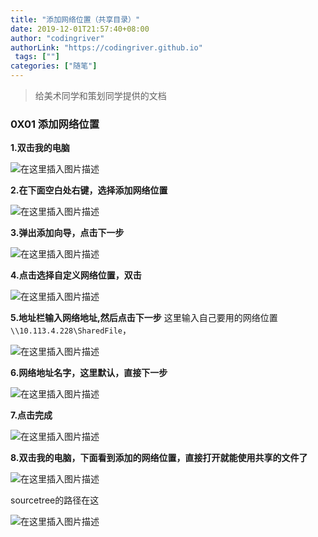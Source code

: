 ```yaml
---
title: "添加网络位置（共享目录）"
date: 2019-12-01T21:57:40+08:00
author: "codingriver"
authorLink: "https://codingriver.github.io"
 tags: [""]
categories: ["随笔"]
---
```


<!--more-->

>给美术同学和策划同学提供的文档

###  0X01 添加网络位置	

**1.双击我的电脑**
  
  

![在这里插入图片描述](https://img-blog.csdnimg.cn/20181120115711445.png)  

**2.在下面空白处右键，选择添加网络位置**
  
  

![在这里插入图片描述](https://img-blog.csdnimg.cn/20181120115724504.png?x-oss-process=image/watermark,type_ZmFuZ3poZW5naGVpdGk,shadow_10,text_aHR0cHM6Ly9ibG9nLmNzZG4ubmV0L2NvZGluZ3JpdmVy,size_16,color_FFFFFF,t_70)  

**3.弹出添加向导，点击下一步**
  
  

![在这里插入图片描述](https://img-blog.csdnimg.cn/20181120115812754.png?x-oss-process=image/watermark,type_ZmFuZ3poZW5naGVpdGk,shadow_10,text_aHR0cHM6Ly9ibG9nLmNzZG4ubmV0L2NvZGluZ3JpdmVy,size_16,color_FFFFFF,t_70)  

**4.点击选择自定义网络位置，双击**
  
  

![在这里插入图片描述](https://img-blog.csdnimg.cn/20181120115842219.png?x-oss-process=image/watermark,type_ZmFuZ3poZW5naGVpdGk,shadow_10,text_aHR0cHM6Ly9ibG9nLmNzZG4ubmV0L2NvZGluZ3JpdmVy,size_16,color_FFFFFF,t_70)  


**5.地址栏输入网络地址,然后点击下一步**
这里输入自己要用的网络位置`\\10.113.4.228\SharedFile`，
  
  

![在这里插入图片描述](https://img-blog.csdnimg.cn/20181120115915159.png?x-oss-process=image/watermark,type_ZmFuZ3poZW5naGVpdGk,shadow_10,text_aHR0cHM6Ly9ibG9nLmNzZG4ubmV0L2NvZGluZ3JpdmVy,size_16,color_FFFFFF,t_70)  


**6.网络地址名字，这里默认，直接下一步**
  
  

![在这里插入图片描述](https://img-blog.csdnimg.cn/20181120120104749.png?x-oss-process=image/watermark,type_ZmFuZ3poZW5naGVpdGk,shadow_10,text_aHR0cHM6Ly9ibG9nLmNzZG4ubmV0L2NvZGluZ3JpdmVy,size_16,color_FFFFFF,t_70)  


**7.点击完成**

  
  

![在这里插入图片描述](https://img-blog.csdnimg.cn/2018112012013255.png?x-oss-process=image/watermark,type_ZmFuZ3poZW5naGVpdGk,shadow_10,text_aHR0cHM6Ly9ibG9nLmNzZG4ubmV0L2NvZGluZ3JpdmVy,size_16,color_FFFFFF,t_70)  


**8.双击我的电脑，下面看到添加的网络位置，直接打开就能使用共享的文件了**

  
  

![在这里插入图片描述](https://img-blog.csdnimg.cn/20181120120207450.png?x-oss-process=image/watermark,type_ZmFuZ3poZW5naGVpdGk,shadow_10,text_aHR0cHM6Ly9ibG9nLmNzZG4ubmV0L2NvZGluZ3JpdmVy,size_16,color_FFFFFF,t_70)  

sourcetree的路径在这
  
  

![在这里插入图片描述](https://img-blog.csdnimg.cn/20181120120332159.png?x-oss-process=image/watermark,type_ZmFuZ3poZW5naGVpdGk,shadow_10,text_aHR0cHM6Ly9ibG9nLmNzZG4ubmV0L2NvZGluZ3JpdmVy,size_16,color_FFFFFF,t_70)  
